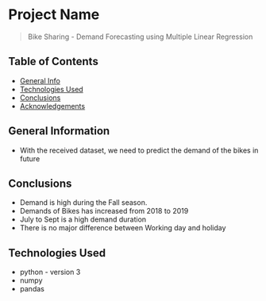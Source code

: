 # Project Name
> Bike Sharing - Demand Forecasting using Multiple Linear Regression


## Table of Contents
* [General Info](#general-information)
* [Technologies Used](#technologies-used)
* [Conclusions](#conclusions)
* [Acknowledgements](#acknowledgements)

<!-- You can include any other section that is pertinent to your problem -->

## General Information
- With the received dataset, we need to predict the demand of the bikes in future

## Conclusions
- Demand is high during the Fall season.
- Demands of Bikes has increased from 2018 to 2019
- July to Sept is a high demand duration
- There is no major difference between Working day and holiday

<!-- You don't have to answer all the questions - just the ones relevant to your project. -->


## Technologies Used
- python - version 3
- numpy
- pandas
